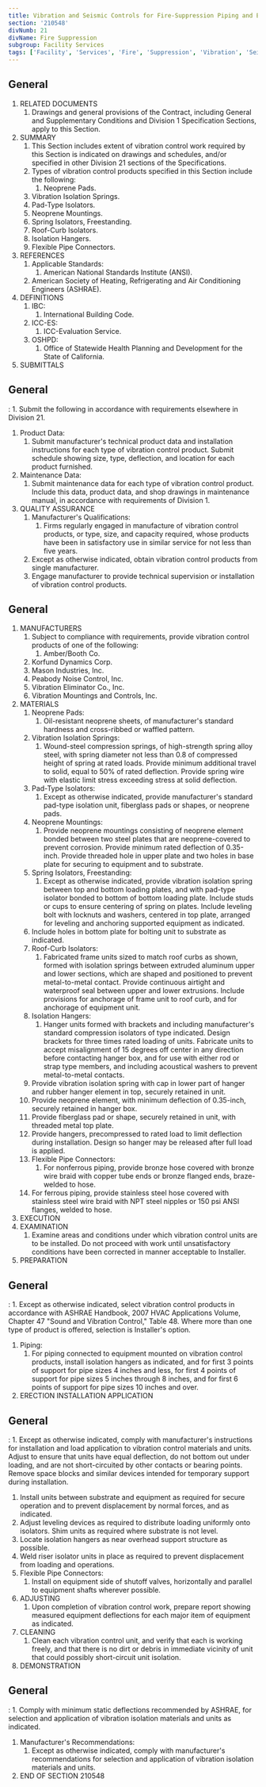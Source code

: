 ```yaml
---
title: Vibration and Seismic Controls for Fire-Suppression Piping and Equipment
section: '210548'
divNumb: 21
divName: Fire Suppression
subgroup: Facility Services
tags: ['Facility', 'Services', 'Fire', 'Suppression', 'Vibration', 'Seismic', 'Controls', 'for', 'Fire-Suppression', 'Piping', 'Equipment']
---
```



## General

1. RELATED DOCUMENTS
   1. Drawings and general provisions of the Contract, including General and Supplementary Conditions and Division 1 Specification Sections, apply to this Section.
1. SUMMARY
   1. This Section includes extent of vibration control work required by this Section is indicated on drawings and schedules, and/or specified in other Division 21 sections of the Specifications.
   1. Types of vibration control products specified in this Section include the following:
      1. Neoprene Pads.
   1. Vibration Isolation Springs.
   1. Pad-Type Isolators.
   1. Neoprene Mountings.
   1. Spring Isolators, Freestanding.
   1. Roof-Curb Isolators.
   1. Isolation Hangers.
   1. Flexible Pipe Connectors.
1. REFERENCES
   1. Applicable Standards:
      1. American National Standards Institute (ANSI).
   1. American Society of Heating, Refrigerating and Air Conditioning Engineers (ASHRAE).
1. DEFINITIONS
   1. IBC:
      1. International Building Code.
   1. ICC-ES:
      1. ICC-Evaluation Service.
   1. OSHPD:
      1. Office of Statewide Health Planning and Development for the State of California.
1. SUBMITTALS

## General

:
      1. Submit the following in accordance with requirements elsewhere in Division 21.
   1. Product Data:
      1. Submit manufacturer's technical product data and installation instructions for each type of vibration control product. Submit schedule showing size, type, deflection, and location for each product furnished.
   1. Maintenance Data:
      1. Submit maintenance data for each type of vibration control product. Include this data, product data, and shop drawings in maintenance manual, in accordance with requirements of Division 1.
1. QUALITY ASSURANCE
   1. Manufacturer's Qualifications:
      1. Firms regularly engaged in manufacture of vibration control products, or type, size, and capacity required, whose products have been in satisfactory use in similar service for not less than five years.
   1. Except as otherwise indicated, obtain vibration control products from single manufacturer.
   1. Engage manufacturer to provide technical supervision or installation of vibration control products.

## General

1. MANUFACTURERS
   1. Subject to compliance with requirements, provide vibration control products of one of the following:
      1. Amber/Booth Co.
   1. Korfund Dynamics Corp.
   1. Mason Industries, Inc.
   1. Peabody Noise Control, Inc.
   1. Vibration Eliminator Co., Inc.
   1. Vibration Mountings and Controls, Inc.
1. MATERIALS
   1. Neoprene Pads:
      1. Oil-resistant neoprene sheets, of manufacturer's standard hardness and cross-ribbed or waffled pattern.
   1. Vibration Isolation Springs:
      1. Wound-steel compression springs, of high-strength spring alloy steel, with spring diameter not less than 0.8 of compressed height of spring at rated loads. Provide minimum additional travel to solid, equal to 50% of rated deflection. Provide spring wire with elastic limit stress exceeding stress at solid deflection.
   1. Pad-Type Isolators:
      1. Except as otherwise indicated, provide manufacturer's standard pad-type isolation unit, fiberglass pads or shapes, or neoprene pads.
   1. Neoprene Mountings:
      1. Provide neoprene mountings consisting of neoprene element bonded between two steel plates that are neoprene-covered to prevent corrosion. Provide minimum rated deflection of 0.35-inch. Provide threaded hole in upper plate and two holes in base plate for securing to equipment and to substrate.
   1. Spring Isolators, Freestanding:
      1. Except as otherwise indicated, provide vibration isolation spring between top and bottom loading plates, and with pad-type isolator bonded to bottom of bottom loading plate. Include studs or cups to ensure centering of spring on plates. Include leveling bolt with locknuts and washers, centered in top plate, arranged for leveling and anchoring supported equipment as indicated.
   1. Include holes in bottom plate for bolting unit to substrate as indicated.
   1. Roof-Curb Isolators:
      1. Fabricated frame units sized to match roof curbs as shown, formed with isolation springs between extruded aluminum upper and lower sections, which are shaped and positioned to prevent metal-to-metal contact. Provide continuous airtight and waterproof seal between upper and lower extrusions. Include provisions for anchorage of frame unit to roof curb, and for anchorage of equipment unit.
   1. Isolation Hangers:
      1. Hanger units formed with brackets and including manufacturer's standard compression isolators of type indicated. Design brackets for three times rated loading of units. Fabricate units to accept misalignment of 15 degrees off center in any direction before contacting hanger box, and for use with either rod or strap type members, and including acoustical washers to prevent metal-to-metal contacts.
   1. Provide vibration isolation spring with cap in lower part of hanger and rubber hanger element in top, securely retained in unit.
   1. Provide neoprene element, with minimum deflection of 0.35-inch, securely retained in hanger box.
   1. Provide fiberglass pad or shape, securely retained in unit, with threaded metal top plate.
   1. Provide hangers, precompressed to rated load to limit deflection during installation. Design so hanger may be released after full load is applied.
   1. Flexible Pipe Connectors:
      1. For nonferrous piping, provide bronze hose covered with bronze wire braid with copper tube ends or bronze flanged ends, braze-welded to hose.
   1. For ferrous piping, provide stainless steel hose covered with stainless steel wire braid with NPT steel nipples or 150 psi ANSI flanges, welded to hose.
1. EXECUTION
1. EXAMINATION
   1. Examine areas and conditions under which vibration control units are to be installed. Do not proceed with work until unsatisfactory conditions have been corrected in manner acceptable to Installer.
1. PREPARATION

## General

:
      1. Except as otherwise indicated, select vibration control products in accordance with ASHRAE Handbook, 2007 HVAC Applications Volume, Chapter 47 "Sound and Vibration Control," Table 48. Where more than one type of product is offered, selection is Installer's option.
   1. Piping:
      1. For piping connected to equipment mounted on vibration control products, install isolation hangers as indicated, and for first 3 points of support for pipe sizes 4 inches and less, for first 4 points of support for pipe sizes 5 inches through 8 inches, and for first 6 points of support for pipe sizes 10 inches and over.
1. ERECTION INSTALLATION APPLICATION

## General

:
      1. Except as otherwise indicated, comply with manufacturer's instructions for installation and load application to vibration control materials and units. Adjust to ensure that units have equal deflection, do not bottom out under loading, and are not short-circuited by other contacts or bearing points. Remove space blocks and similar devices intended for temporary support during installation.
   1. Install units between substrate and equipment as required for secure operation and to prevent displacement by normal forces, and as indicated.
   1. Adjust leveling devices as required to distribute loading uniformly onto isolators. Shim units as required where substrate is not level.
   1. Locate isolation hangers as near overhead support structure as possible.
   1. Weld riser isolator units in place as required to prevent displacement from loading and operations.
   1. Flexible Pipe Connectors:
      1. Install on equipment side of shutoff valves, horizontally and parallel to equipment shafts wherever possible.
1. ADJUSTING
   1. Upon completion of vibration control work, prepare report showing measured equipment deflections for each major item of equipment as indicated.
1. CLEANING
   1. Clean each vibration control unit, and verify that each is working freely, and that there is no dirt or debris in immediate vicinity of unit that could possibly short-circuit unit isolation.
1. DEMONSTRATION

## General

:
      1. Comply with minimum static deflections recommended by ASHRAE, for selection and application of vibration isolation materials and units as indicated.
   1. Manufacturer's Recommendations:
      1. Except as otherwise indicated, comply with manufacturer's recommendations for selection and application of vibration isolation materials and units.
1. END OF SECTION 210548

